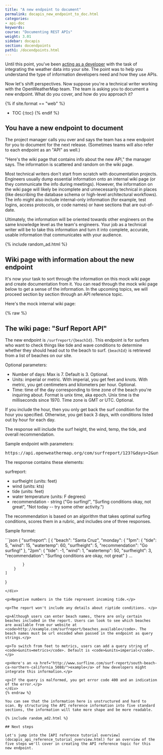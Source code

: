 ```yaml
---
title: "A new endpoint to document"
permalink: docapis_new_endpoint_to_doc.html
categories:
- api-doc
keywords:
course: "Documenting REST APIs"
weight: 3.01
sidebar: docapis
section: docendpoints
path1: /docendpoints.html
---
```


Until this point, you've been [acting as a developer](likeadeveloper.html) with the task of integrating the weather data into your site. The point was to help you understand the type of information developers need and how they use APIs.

Now let's shift perspectives. Now suppose you're a technical writer working with the OpenWeatherMap team. The team is asking you to document a new endpoint. What do you cover, and how do you approach it?

{% if site.format == "web" %}
* TOC
{:toc}
{% endif %}

## You have a new endpoint to document

The project manager calls you over and says the team has a new endpoint for you to document for the next release. (Sometimes teams will also refer to each endpoint as an "API" as well.)

"Here's the wiki page that contains info about the new API," the manager says. The information is scattered and random on the wiki page.

Most technical writers don't start from scratch with documentation projects. Engineers usually dump essential information onto an internal wiki page (or they communicate the info during meetings). However, the information on the wiki page will likely be incomplete and unnecessarily technical in places (like describing the database schema or high-level architectural workflows). The info might also include internal-only information (for example, test logins, access protocols, or code names) or have sections that are out-of-date.

Ultimately, the information will be oriented towards other engineers on the same knowledge level as the team's engineers. Your job as a technical writer will be to take this information and turn it into complete, accurate, usable information that communicates with your audience.

{% include random_ad.html %}

## Wiki page with information about the new endpoint

It's now your task to sort through the information on this mock wiki page and create documentation from it. You can read through the mock wiki page below to get a sense of the information. In the upcoming topics, we will proceed section by section through an API reference topic.

Here's the mock internal wiki page:

<div class="docSample">{% raw %}
<h2 id="surf_report_api">The wiki page: "Surf Report API"</h2>

<p>The new endpoint is <code>/surfreport/{beachId}</code>. This endpoint is for surfers who want to check things like tide and wave conditions to determine whether they should head out to the beach to surf. <code>{beachId}</code> is retrieved from a list of beaches on our site.</p>

<p>Optional parameters: </p>

<ul>
<li>Number of days: Max is 7. Default is 3. Optional.</li>
<li>Units: imperial or metric. With imperial, you get feet and knots. With metric, you get centimeters and kilometers per hour. Optional.</li>
<li>Time: time of the day corresponding to time zone of the beach you're inquiring about. Format is unix time, aka epoch. Unix time is the milliseconds since 1970. Time zone is GMT or UTC. Optional.</li>
</ul>

<p>If you include the hour, then you only get back the surf condition for the hour you specified. Otherwise, you get back 3 days, with conditions listed out by hour for each day. </p>

<p>The response will include the surf height, the wind, temp, the tide, and overall recommendation.</p>

<p>Sample endpoint with parameters: </p>

<pre>
https://api.openweathermap.org/com/surfreport/123?&days=2&units=metrics&hour=1400
</pre>

<p>The response contains these elements:</p>

<p>surfreport: </p>

<ul>
<li>surfheight (units: feet)</li>
<li>wind (units: kts)</li>
<li>tide (units: feet)</li>
<li>water temperature (units: F degrees)</li>
<li>recommendation - string ("Go surfing!", "Surfing conditions okay, not great", "Not today -- try some other activity.")</li>
</ul>

<p>The recommendation is based on an algorithm that takes optimal surfing conditions, scores them in a rubric, and includes one of three responses.</p>

<p>Sample format:</p>

<div markdown="block">
```json
{
    "surfreport": [
        {
            "beach": "Santa Cruz",
            "monday": {
                "1pm": {
                    "tide": 5,
                    "wind": 15,
                    "watertemp": 60,
                    "surfheight": 5,
                    "recommendation": "Go surfing!"
                },
                "2pm": {
                    "tide": -1,
                    "wind": 1,
                    "watertemp": 50,
                    "surfheight": 3,
                    "recommendation": "Surfing conditions are okay, not great"
                }
                ...

            }
        }
    ]
}
```
</div>

<p>Negative numbers in the tide represent incoming tide.</p>

<p>The report won't include any details about riptide conditions. </p>

<p>Although users can enter beach names, there are only certain beaches included in the report. Users can look to see which beaches are available from our website at <code>http://example.com/surfreport/beaches_available</code>. The beach names must be url encoded when passed in the endpoint as query strings.</p>

<p>To switch from feet to metrics, users can add a query string of <code>&units=metrics</code>. Default is <code>&units=imperial</code>.</p>

<p>Here's an <a href="http://www.surfline.com/surf-report/south-beach-ca-northern-california_5088/">example</a> of how developers might integrate this information.</p>

<p>If the query is malformed, you get error code 400 and an indication of the error.</p>
</div>
{% endraw %}

You can see that the information here is unstructured and hard to scan. By structuring the API reference information into five standard sections, the information will take more shape and be more readable.

{% include random_ad2.html %}

## Next steps

Let's jump into the [API reference tutorial overview](docapis_api_reference_tutorial_overview.html) for an overview of the five steps we'll cover in creating the API reference topic for this new endpoint.
